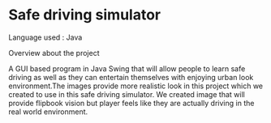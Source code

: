 # Safe driving simulator

Language used : Java

Overview about the project
 
A GUI based program in Java Swing that will allow people to learn safe driving as well as they can entertain themselves with enjoying urban look environment.The images provide more realistic look in this project which we created to use in this safe driving simulator. We created image that will provide flipbook vision but player feels like they are actually driving in the real world environment.
 

